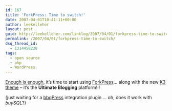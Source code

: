 ```yaml
---
id: 167
title: 'ForkPress: Time to switch!'
date: 2007-04-01T10:41:11+00:00
author: leekelleher
layout: post
guid: http://leekelleher.com/linklog/2007/04/01/forkpress-time-to-switch/
permalink: /2007/04/01/forkpress-time-to-switch/
dsq_thread_id:
  - 1314458228
tags:
  - open source
  - php
  - WordPress
---
```

[Enough is enough](http://asymptomatic.net/time-to-fork), it&#8217;s time to start using [ForkPress](http://forkpress.com/)&#8230; along with the new [K3 theme](http://getk3.com/) &#8211; it&#8217;s the **Ultimate Blogging** platform!!!
  
(just waiting for a [bbqPress](http://bbqpress.com/) integration plugin &#8230; oh, does it work with _buySQL_?)